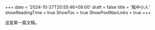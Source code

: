+++
date = '2024-10-27T20:55:46+08:00'
draft = false
title = '瓶中小人'
showReadingTime = true
ShowToc =  true
ShowPostNavLinks = true
+++

这是第一篇文稿。
